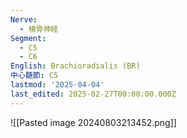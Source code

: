 ```yaml
---
Nerve:
  - 橈骨神経
Segment:
  - C5
  - C6
English: Brachioradialis (BR)
中心髄節: C5
lastmod: '2025-04-04'
last_edited: 2025-02-27T00:00:00.000Z
---
```


![[Pasted image 20240803213452.png]]
